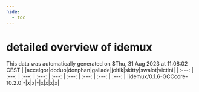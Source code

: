 ```yaml
---
hide:
  - toc
---
```


detailed overview of idemux
===========================


This data was automatically generated on $Thu, 31 Aug 2023 at 11:08:02 CEST
| |accelgor|doduo|donphan|gallade|joltik|skitty|swalot|victini|
| :---: | :---: | :---: | :---: | :---: | :---: | :---: | :---: | :---: |
|idemux/0.1.6-GCCcore-10.2.0|-|x|x|-|x|x|x|x|
